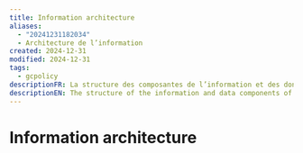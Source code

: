 ```yaml
---
title: Information architecture
aliases:
  - "20241231182034"
  - Architecture de l’information
created: 2024-12-31
modified: 2024-12-31
tags:
  - gcpolicy
descriptionFR: La structure des composantes de l’information et des données d’une organisation, leurs interrelations et les principes et lignes directrices qui régissent leur conception et leur évolution au fil du temps. L’architecture de l’information permet de partager, de réutiliser, d’agréger horizontalement et d’analyser l’information.
descriptionEN: The structure of the information and data components of an enterprise, their interrelationships, and principles and guidelines governing their design and evolution over time. Information architecture enables the sharing, reuse, horizontal aggregation, and analysis of information.
---
```

# Information architecture
